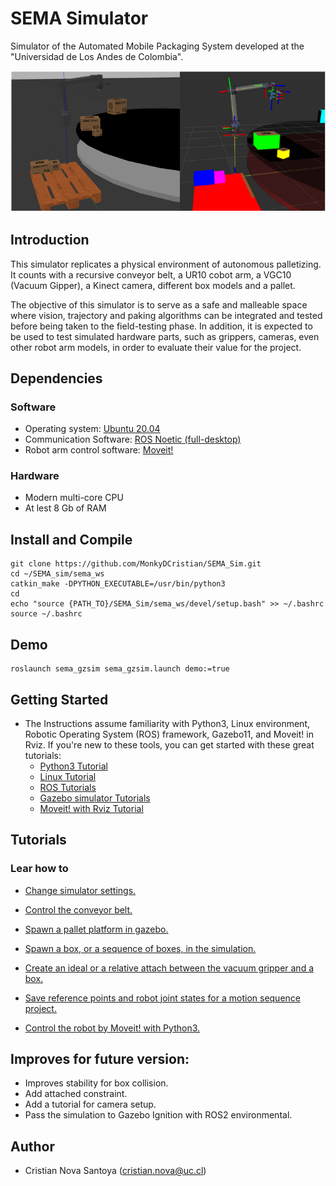 # SEMA Simulator
Simulator of the Automated Mobile Packaging System developed at the "Universidad de Los Andes de Colombia".

![Alt text](/imgs/gzsim_rviz_view.png)

## Introduction
This simulator replicates a physical environment of autonomous palletizing. It counts with a recursive conveyor belt, a UR10 cobot arm, a VGC10 (Vacuum Gipper), a Kinect camera, different box models and a pallet.

The objective of this simulator is to serve as a safe and malleable space where vision, trajectory and paking algorithms can be integrated and tested before being taken to the field-testing phase. In addition, it is expected to be used to test simulated hardware parts, such as grippers, cameras, even other robot arm models, in order to evaluate their value for the project.

## Dependencies
### Software 
* Operating system: [Ubuntu 20.04](https://releases.ubuntu.com/focal/)
* Communication Software: [ROS Noetic (full-desktop)](http://wiki.ros.org/noetic/Installation/Ubuntu)
* Robot arm control software: [Moveit!](https://ros-planning.github.io/moveit_tutorials/doc/getting_started/getting_started.html)
### Hardware
* Modern multi-core CPU
* At lest 8 Gb of RAM

## Install and Compile
```
git clone https://github.com/MonkyDCristian/SEMA_Sim.git
cd ~/SEMA_sim/sema_ws
catkin_make -DPYTHON_EXECUTABLE=/usr/bin/python3
cd
echo "source {PATH_TO}/SEMA_Sim/sema_ws/devel/setup.bash" >> ~/.bashrc
source ~/.bashrc
```

## Demo 
```
roslaunch sema_gzsim sema_gzsim.launch demo:=true
```

## Getting Started
* The Instructions assume familiarity with Python3, Linux environment, Robotic Operating System (ROS) framework, Gazebo11, and Moveit! in Rviz. If you're new to these tools, you can get started with these great tutorials:
  * [Python3 Tutorial](https://app.theconstructsim.com/Course/58)
  * [Linux Tutorial](https://app.theconstructsim.com/Course/40)
  * [ROS Tutorials](http://wiki.ros.org/ROS/Tutorials)
  * [Gazebo simulator Tutorials](https://classic.gazebosim.org/tutorials?cat=get_started)
  * [Moveit! with Rviz Tutorial](https://ros-planning.github.io/moveit_tutorials/doc/quickstart_in_rviz/quickstart_in_rviz_tutorial.html)

## Tutorials
### Lear how  to
* [Change simulator settings.](https://github.com/MonkyDCristian/SEMA_Sim/blob/main/documentation/change_sim_cfg.md)

* [Control the conveyor belt.](https://github.com/MonkyDCristian/SEMA_Sim/blob/main/documentation/conveyor_belt%20_control.md)

* [Spawn a pallet platform in gazebo.](https://github.com/MonkyDCristian/SEMA_Sim/blob/main/documentation/pallet_spawner.md)

* [Spawn a box, or a sequence of boxes, in the simulation.]( https://github.com/MonkyDCristian/SEMA_Sim/blob/main/documentation/box_spawner.md)

* [Create an ideal or a relative attach between the vacuum gripper and a box.](https://github.com/MonkyDCristian/SEMA_Sim/blob/main/documentation/box_attacher.md)

* [Save reference points and robot joint states for a motion sequence project.](https://github.com/MonkyDCristian/SEMA_Sim/blob/main/documentation/save_robot_pose.md)

* [Control the robot by Moveit! with Python3.](https://github.com/MonkyDCristian/SEMA_Sim/blob/main/documentation/moveit.md)

## Improves for future version:

* Improves stability for box collision.
* Add attached constraint.
* Add a tutorial for camera setup.
* Pass the simulation to Gazebo Ignition with ROS2 environmental.

## Author 

 * Cristian Nova Santoya (<cristian.nova@uc.cl>)
